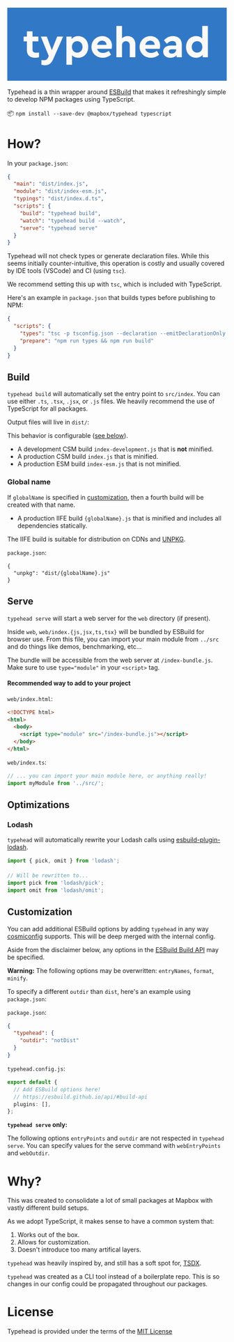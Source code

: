 ![logo](./assets/logo.png)

Typehead is a thin wrapper around [ESBuild](https://esbuild.github.io/) that makes it refreshingly simple to develop NPM packages using TypeScript.

📦 `npm install --save-dev @mapbox/typehead typescript`

# How?

In your `package.json`:

```json
{
  "main": "dist/index.js",
  "module": "dist/index-esm.js",
  "typings": "dist/index.d.ts",
  "scripts": {
    "build": "typehead build",
    "watch": "typehead build --watch",
    "serve": "typehead serve"
  }
}
```

Typehead will not check types or generate declaration files. While this seems initially counter-intuitive, this operation is costly and usually covered by IDE tools (VSCode) and CI (using `tsc`).

We recommend setting this up with `tsc`, which is included with TypeScript.

Here's an example in `package.json` that builds types before publishing to NPM:

```json
{
  "scripts": {
    "types": "tsc -p tsconfig.json --declaration --emitDeclarationOnly --outDir ./dist",
    "prepare": "npm run types && npm run build"
  }
}
```

## Build

`typehead build` will automatically set the entry point to `src/index`. You can use either `.ts`, `.tsx`, `.jsx`, or `.js` files. We heavily recommend the use of TypeScript for all packages.

Output files will live in `dist/`:

This behavior is configurable ([see below](#Customization)).

- A development CSM build `index-development.js` that is **not** minified.
- A production CSM build `index.js` that is minified.
- A production ESM build `index-esm.js` that is not minified.

### Global name

If `globalName` is specified in [customization](#customization), then a fourth build will be created with that name.

- A production IIFE build `{globalName}.js` that is minified and includes all dependencies statically.

The IIFE build is suitable for distribution on CDNs and [UNPKG](https://unpkg.com/).

`package.json`:

```
{
  "unpkg": "dist/{globalName}.js"
}
```

## Serve

`typehead serve` will start a web server for the `web` directory (if present).

Inside `web`, `web/index.{js,jsx,ts,tsx}` will be bundled by ESBuild for browser use. From this file, you can import your main module from `../src` and do things like demos, benchmarking, etc...

The bundle will be accessible from the web server at `/index-bundle.js`. Make sure to use `type="module"` in your `<script>` tag.

#### Recommended way to add to your project

`web/index.html`:

```html
<!DOCTYPE html>
<html>
  <body>
    <script type="module" src="/index-bundle.js"></script>
  </body>
</html>
```

`web/index.ts`:

```javascript
// ... you can import your main module here, or anything really!
import myModule from '../src/';
```

## Optimizations

### Lodash

`typehead` will automatically rewrite your Lodash calls using [esbuild-plugin-lodash](https://github.com/josteph/esbuild-plugin-lodash).

```typescript
import { pick, omit } from 'lodash';

// Will be rewritten to...
import pick from 'lodash/pick';
import omit from 'lodash/omit';
```

## Customization

You can add additional ESBuild options by adding `typehead` in any way [cosmiconfig](https://github.com/davidtheclark/cosmiconfig) supports. This will be deep merged with the internal config.

Aside from the disclaimer below, any options in the [ESBuild Build API](https://esbuild.github.io/api/#build-api) may be specified.

**Warning:** The following options may be overwritten: `entryNames`, `format`, `minify`.

To specify a different `outdir` than `dist`, here's an example using `package.json`:

`package.json`:

```json
{
  "typehead": {
    "outdir": "notDist"
  }
}
```

`typehead.config.js`:

```typescript
export default {
  // Add ESBuild options here!
  // https://esbuild.github.io/api/#build-api
  plugins: [],
};
```

**`typehead serve` only:**

The following options `entryPoints` and `outdir` are not respected in `typehead serve`. You can specify values for the serve command with `webEntryPoints` and `webOutdir`.

# Why?

This was created to consolidate a lot of small packages at Mapbox with vastly different build setups.

As we adopt TypeScript, it makes sense to have a common system that:

1. Works out of the box.
2. Allows for customization.
3. Doesn't introduce too many artifical layers.

`typehead` was heavily inspired by, and still has a soft spot for, [TSDX](https://github.com/formium/tsdx).

`typehead` was created as a CLI tool instead of a boilerplate repo. This is so changes in our config could be propagated throughout our packages.

# License

Typehead is provided under the terms of the [MIT License](https://github.com/mapbox/typehead/blob/main/LICENSE)
